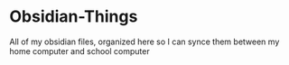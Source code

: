 # Obsidian-Things
 All of my obsidian files, organized here so I can synce them between my home computer and school computer
